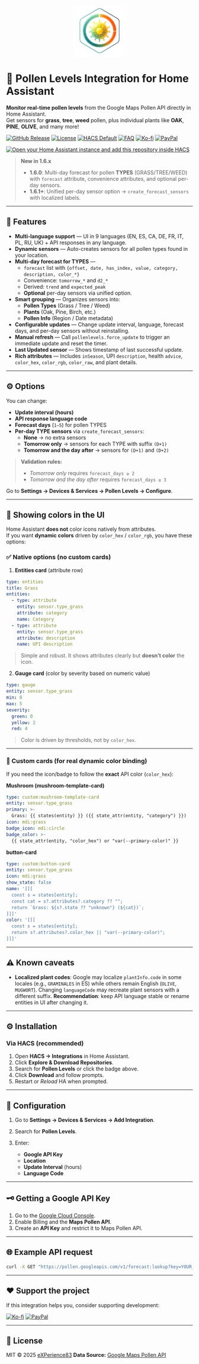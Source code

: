 <p align="center">
  <img src="https://raw.githubusercontent.com/home-assistant/brands/master/custom_integrations/pollenlevels/icon.png" alt="Pollen Levels logo" width="140"/>
</p>

# 🌼 Pollen Levels Integration for Home Assistant

**Monitor real-time pollen levels** from the Google Maps Pollen API directly in Home Assistant.  
Get sensors for **grass**, **tree**, **weed** pollen, plus individual plants like **OAK**, **PINE**, **OLIVE**, and many more!

[![GitHub Release](https://img.shields.io/github/v/release/eXPerience83/pollenlevels)](https://github.com/eXPerience83/pollenlevels/releases)
[![License](https://img.shields.io/github/license/eXPerience83/pollenlevels)](LICENSE)
[![HACS Default](https://img.shields.io/badge/HACS-Default-blue.svg)](https://github.com/hacs/integration)
[![FAQ](https://img.shields.io/badge/FAQ-Read%20Here-blue)](FAQ.md)
[![Ko-fi](https://img.shields.io/badge/Ko%E2%80%91fi-Support%20this%20project-ff5e5b?logo=ko-fi&logoColor=white)](https://ko-fi.com/experience83)
[![PayPal](https://img.shields.io/badge/PayPal-Donate-blue?logo=paypal)](https://paypal.me/eXPerience83)

[![Open your Home Assistant instance and add this repository inside HACS](https://my.home-assistant.io/badges/hacs_repository.svg)](https://my.home-assistant.io/redirect/hacs_repository/?owner=eXPerience83&repository=pollenlevels&category=integration)

> **New in 1.6.x**
> - **1.6.0**: Multi-day forecast for pollen **TYPES** (GRASS/TREE/WEED) with `forecast` attribute, convenience attributes, and optional per-day sensors.  
> - **1.6.1+**: Unified per-day sensor option → `create_forecast_sensors` with localized labels.

---

## 🌟 Features

- **Multi-language support** — UI in 9 languages (EN, ES, CA, DE, FR, IT, PL, RU, UK) + API responses in any language.  
- **Dynamic sensors** — Auto-creates sensors for all pollen types found in your location.  
- **Multi-day forecast for TYPES** —  
  - `forecast` list with `{offset, date, has_index, value, category, description, color_*}`  
  - Convenience: `tomorrow_*` and `d2_*`  
  - Derived: `trend` and `expected_peak`  
  - **Optional** per-day sensors via unified option.
- **Smart grouping** — Organizes sensors into:
  - **Pollen Types** (Grass / Tree / Weed)
  - **Plants** (Oak, Pine, Birch, etc.)
  - **Pollen Info** (Region / Date metadata)  
- **Configurable updates** — Change update interval, language, forecast days, and per-day sensors without reinstalling.  
- **Manual refresh** — Call `pollenlevels.force_update` to trigger an immediate update and reset the timer.  
- **Last Updated sensor** — Shows timestamp of last successful update.  
- **Rich attributes** — Includes `inSeason`, UPI `description`, health `advice`, `color_hex`, `color_rgb`, `color_raw`, and plant details.  

---

## ⚙️ Options

You can change:

- **Update interval (hours)**
- **API response language code**
- **Forecast days** (`1–5`) for pollen TYPES
- **Per-day TYPE sensors** via `create_forecast_sensors`:
  - **None** → no extra sensors
  - **Tomorrow only** → sensors for each TYPE with suffix `(D+1)`
  - **Tomorrow and the day after** → sensors for `(D+1)` and `(D+2)`

> **Validation rules:**
> - *Tomorrow only* requires `forecast_days ≥ 2`
> - *Tomorrow and the day after* requires `forecast_days ≥ 3`

Go to **Settings → Devices & Services → Pollen Levels → Configure**.

---

## 🔧 Showing colors in the UI

Home Assistant **does not** color icons natively from attributes.  
If you want **dynamic colors** driven by `color_hex` / `color_rgb`, you have these options:

### ✅ Native options (no custom cards)

1) **Entities card** (attribute row)

```yaml
type: entities
title: Grass
entities:
  - type: attribute
    entity: sensor.type_grass
    attribute: category
    name: Category
  - type: attribute
    entity: sensor.type_grass
    attribute: description
    name: UPI description
````

> Simple and robust. It shows attributes clearly but **doesn’t color** the icon.

2. **Gauge card** (color by severity based on numeric value)

```yaml
type: gauge
entity: sensor.type_grass
min: 0
max: 5
severity:
  green: 0
  yellow: 2
  red: 4
```

> Color is driven by thresholds, not by `color_hex`.

---

### 🧩 Custom cards (for real dynamic color binding)

If you need the icon/badge to follow the **exact** API color (`color_hex`):

**Mushroom (mushroom-template-card)**

```yaml
type: custom:mushroom-template-card
entity: sensor.type_grass
primary: >-
  Grass: {{ states(entity) }} ({{ state_attr(entity, "category") }})
icon: mdi:grass
badge_icon: mdi:circle
badge_color: >-
  {{ state_attr(entity, "color_hex") or "var(--primary-color)" }}
```

**button-card**

```yaml
type: custom:button-card
entity: sensor.type_grass
icon: mdi:grass
show_state: false
name: '[[[
  const s = states[entity];
  const cat = s?.attributes?.category ?? "";
  return `Grass: ${s?.state ?? "unknown"} (${cat})`;
]]]'
color: '[[[
  const s = states[entity];
  return s?.attributes?.color_hex || "var(--primary-color)";
]]]'
```

---

## ⚠️ Known caveats

* **Localized plant codes**: Google may localize `plantInfo.code` in some locales (e.g., `GRAMINALES` in ES) while others remain English (`OLIVE`, `MUGWORT`).
  Changing `languageCode` may recreate plant sensors with a different suffix.
  **Recommendation**: keep API language stable or rename entities in UI after changing it.

---

## ⚙️ Installation

### Via HACS (recommended)

1. Open **HACS → Integrations** in Home Assistant.
2. Click **Explore & Download Repositories**.
3. Search for **Pollen Levels** or click the badge above.
4. Click **Download** and follow prompts.
5. Restart or *Reload* HA when prompted.

---

## 🔑 Configuration

1. Go to **Settings → Devices & Services → Add Integration**.
2. Search for **Pollen Levels**.
3. Enter:

   * **Google API Key**
   * **Location**
   * **Update Interval** (hours)
   * **Language Code**

---

## 🗝️ Getting a Google API Key

1. Go to the [Google Cloud Console](https://console.cloud.google.com/).
2. Enable Billing and the **Maps Pollen API**.
3. Create an **API Key** and restrict it to Maps Pollen API.

---

## 🌐 Example API request

```bash
curl -X GET "https://pollen.googleapis.com/v1/forecast:lookup?key=YOUR_KEY&location.latitude=48.8566&location.longitude=2.3522&days=2&languageCode=es"
```

---

## ❤️ Support the project

If this integration helps you, consider supporting development:

[![Ko-fi](https://img.shields.io/badge/Ko%E2%80%91fi-Support%20this%20project-ff5e5b?logo=ko-fi\&logoColor=white)](https://ko-fi.com/experience83)
[![PayPal](https://img.shields.io/badge/PayPal-Donate-blue?logo=paypal)](https://paypal.me/eXPerience83)

---

## 📜 License

MIT © 2025 [eXPerience83](LICENSE)
**Data Source:** [Google Maps Pollen API](https://developers.google.com/maps/documentation/pollen)
